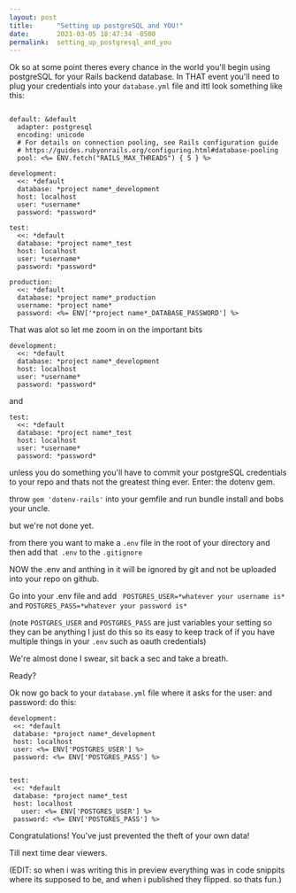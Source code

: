 ```yaml
---
layout: post
title:      "Setting up postgreSQL and YOU!"
date:       2021-03-05 18:47:34 -0500
permalink:  setting_up_postgresql_and_you
---
```



Ok so at some point theres every chance in the world you'll begin using postgreSQL for your Rails backend database. In THAT event you'll need to plug your credentials into your `database.yml` file and ittl look something like this:


```

default: &default
  adapter: postgresql
  encoding: unicode
  # For details on connection pooling, see Rails configuration guide
  # https://guides.rubyonrails.org/configuring.html#database-pooling
  pool: <%= ENV.fetch("RAILS_MAX_THREADS") { 5 } %>

development:
  <<: *default
  database: *project name*_development
  host: localhost
  user: *username*
  password: *password*

test:
  <<: *default
  database: *project name*_test
  host: localhost
  user: *username*
  password: *password*

production:
  <<: *default
  database: *project name*_production
  username: *project name*
  password: <%= ENV['*project name*_DATABASE_PASSWORD'] %>
```
	


That was alot so let me zoom in on the important bits


```
development:
  <<: *default
  database: *project name*_development
  host: localhost
  user: *username*
  password: *password*
```

and 


```
test:
  <<: *default
  database: *project name*_test
  host: localhost
  user: *username*
  password: *password*
```



unless you do something you'll have to commit your postgreSQL credentials to your repo and thats not the greatest thing ever. Enter: the dotenv gem.

throw `gem 'dotenv-rails'` into your gemfile and run bundle install  and bobs your uncle.

but we're not done yet.

from there you want to make a `.env` file in the root of your directory and then add that` .env` to the `.gitignore`

NOW the .env and anthing in it will be ignored by git and not be uploaded into your repo on github.

Go into your .env file and add ` POSTGRES_USER=*whatever your username is*`  and  ` POSTGRES_PASS=*whatever your password is* `

 (note `POSTGRES_USER` and `POSTGRES_PASS` are just variables your setting so they can be anything I just do this so its easy to keep track of if you have multiple things in your `.env` such as oauth credentials)
 
 We're almost done I swear, sit back a sec and take a breath.
 
 Ready?
 
 Ok now go back to your `database.yml` file where it asks for the user: and password: do this:
 
 ```
development:
  <<: *default
  database: *project name*_development
  host: localhost
  user: <%= ENV['POSTGRES_USER'] %>
  password: <%= ENV['POSTGRES_PASS'] %>


test:
  <<: *default
  database: *project name*_test
  host: localhost
    user: <%= ENV['POSTGRES_USER'] %>
  password: <%= ENV['POSTGRES_PASS'] %>
```

Congratulations! You've just prevented the theft of your own data!

Till next time dear viewers.


(EDIT: so when i was writing this in preview everything was in code snippits where its supposed to be, and when i published they flipped. so thats fun.)


